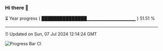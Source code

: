 ### Hi there 👋

⏳ Year progress { ███████████████▁▁▁▁▁▁▁▁▁▁▁▁▁▁▁ } 51.51 %

---

⏰ Updated on Sun, 07 Jul 2024 12:14:24 GMT

![Progress Bar CI](https://github.com/Shyam-Makwana/GitHub-Actions-Demo/workflows/Progress%20Bar%20CI/badge.svg)
